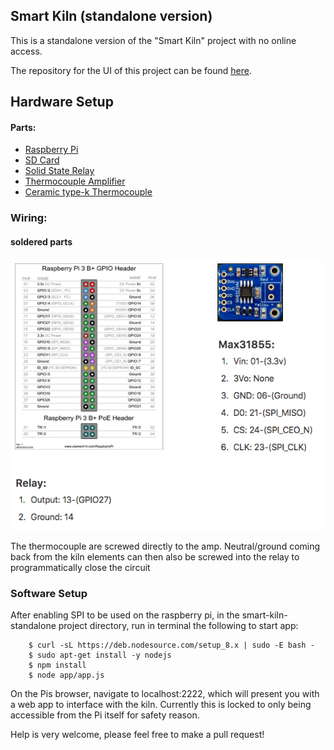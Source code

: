## Smart Kiln (standalone version)

This is a standalone version of the "Smart Kiln" project with no online access.

The repository for the UI of this project can be found <a href="https://github.com/ZachJMoore/smart-kiln-standalone-ui">here</a>.

## Hardware Setup

#### Parts:
- <a href="https://www.amazon.com/gp/product/B07BC6WH7V/ref=oh_aui_detailpage_o00_s00?ie=UTF8&psc=1">Raspberry Pi</a>
- <a href="https://www.amazon.com/gp/product/B06XWN9Q99/ref=oh_aui_detailpage_o00_s00?ie=UTF8&psc=1">SD Card</a>
- <a href="https://www.amazon.com/gp/product/B0753XW76H/ref=oh_aui_detailpage_o00_s01?ie=UTF8&psc=1">Solid State Relay</a>
- <a href="https://www.amazon.com/gp/product/B00SK8NDAI/ref=oh_aui_detailpage_o00_s01?ie=UTF8&psc=1">Thermocouple Amplifier</a>
- <a href="http://www.theceramicshop.com/product/10885/Type-K-Thermocouple-8B/">Ceramic type-k Thermocouple</a>

### Wiring:

#### soldered parts
![simple-wiring](https://github.com/ZachJMoore/smart-kiln-standalone/blob/master/simple-wiring.png?raw=true)

The thermocouple are screwed directly to the amp. Neutral/ground coming back from the kiln elements can then also be screwed into the relay to programmatically close the circuit

### Software Setup

After enabling SPI to be used on the raspberry pi, in the smart-kiln-standalone project directory, run in terminal the following to start app:

```
    $ curl -sL https://deb.nodesource.com/setup_8.x | sudo -E bash -
    $ sudo apt-get install -y nodejs
    $ npm install
    $ node app/app.js
```

On the Pis browser, navigate to localhost:2222, which will present you with a web app to interface with the kiln. Currently this is locked to only being accessible from the Pi itself for safety reason.

Help is very welcome, please feel free to make a pull request!